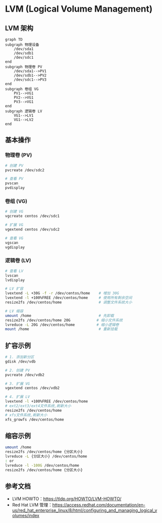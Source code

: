 # LVM (Logical Volume Management)

## LVM 架构
```mermaid
graph TD
subgraph 物理设备
    /dev/sda1
    /dev/sdb1
    /dev/sdc1
end
subgraph 物理卷 PV
    /dev/sda1-->PV1
    /dev/sdb1-->PV2
    /dev/sdc1-->PV3
end
subgraph 卷组 VG
    PV1-->VG1
    PV2-->VG1
    PV3-->VG1
end
subgraph 逻辑卷 LV
    VG1-->LV1
    VG1-->LV2
end
```

## 基本操作
### 物理卷 (PV)
```bash
# 创建 PV
pvcreate /dev/sdc2

# 查看 PV
pvscan
pvdisplay
```

### 卷组 (VG)
```bash
# 创建 VG
vgcreate centos /dev/sdc1

# 扩展 VG
vgextend centos /dev/sdc2

# 查看 VG
vgscan
vgdisplay
```

### 逻辑卷 (LV)
```bash
# 查看 LV
lvscan
lvdisplay

# LV 扩容
lvextend -L +30G -f -r /dev/centos/home    # 增加 30G
lvextend -l +100%FREE /dev/centos/home     # 使用所有剩余空间
resize2fs /dev/centos/home                 # 调整文件系统大小

# LV 缩容
umount /home                               # 先卸载
resize2fs /dev/centos/home 20G            # 缩小文件系统
lvreduce -L 20G /dev/centos/home          # 缩小逻辑卷
mount /home                                # 重新挂载
```

## 扩容示例
```bash
# 1. 添加新分区
gdisk /dev/vdb

# 2. 创建 PV
pvcreate /dev/vdb2

# 3. 扩展 VG
vgextend centos /dev/vdb2

# 4. 扩展 LV
lvextend -l +100%FREE /dev/centos/home
# ext2/ext3/ext4文件系统,刷新大小
resize2fs /dev/centos/home
# xfs文件系统,刷新大小
xfs_growfs /dev/centos/home
```

## 缩容示例
```bash
umount /home
resize2fs /dev/centos/home {分区大小}
lvreduce -L {分区大小} /dev/centos/home
: or
lvreduce -l -100G /dev/centos/home
resize2fs /dev/centos/home {分区大小}
```

## 参考文档
- LVM HOWTO：<https://tldp.org/HOWTO/LVM-HOWTO/>
- Red Hat LVM 管理：<https://access.redhat.com/documentation/en-us/red_hat_enterprise_linux/8/html/configuring_and_managing_logical_volumes/index>
